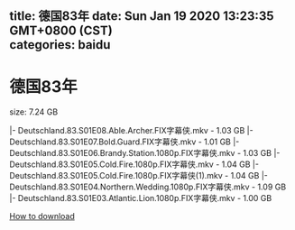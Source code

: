 
title: 德国83年
date: Sun Jan 19 2020 13:23:35 GMT+0800 (CST)    
categories: baidu
---

# 德国83年
size: 7.24 GB
 
 
|- Deutschland.83.S01E08.Able.Archer.FIX字幕侠.mkv - 1.03 GB
|- Deutschland.83.S01E07.Bold.Guard.FIX字幕侠.mkv - 1.01 GB
|- Deutschland.83.S01E06.Brandy.Station.1080p.FIX字幕侠.mkv - 1.03 GB
|- Deutschland.83.S01E05.Cold.Fire.1080p.FIX字幕侠.mkv - 1.04 GB
|- Deutschland.83.S01E05.Cold.Fire.1080p.FIX字幕侠(1).mkv - 1.04 GB
|- Deutschland.83.S01E04.Northern.Wedding.1080p.FIX字幕侠.mkv - 1.09 GB
|- Deutschland.83.S01E03.Atlantic.Lion.1080p.FIX字幕侠.mkv - 1.00 GB

[How to download](https://bpcam.bemobtrk.com/go/2ceec3aa-1ca2-46d6-b9ff-aaa5c184517c?jno=569)